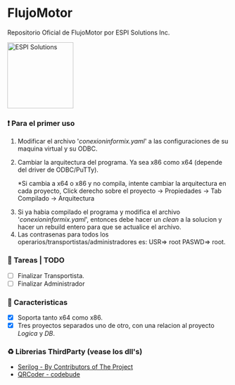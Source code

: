 # FlujoMotor
Repositorio Oficial de FlujoMotor por ESPI Solutions Inc.

<img src="https://i.imgur.com/wf31bpF.png" alt="ESPI Solutions" width="150" height="150">

### :heavy_exclamation_mark: Para el primer uso
1. Modificar el archivo '_conexioninformix.yaml_' a las configuraciones de su maquina virtual y su ODBC.
2. <p>Cambiar la arquitectura del programa. Ya sea x86 como x64 (depende del driver de ODBC/PuTTy).</p> <p>*Si cambia a x64 o x86 y no compila, intente cambiar la arquitectura en cada proyecto, Click derecho sobre el proyecto -> Propiedades -> Tab Compilado -> Arquitectura</p>
3. Si ya habia compilado el programa y modifica el archivo  '_conexioninformix.yaml_', entonces debe hacer un *clean* a la solucion y hacer un rebuild entero para que se actualice el archivo.
4. Las contrasenas para todos los operarios/transportistas/administradores es: USR=> root PASWD=> root.

### :pushpin: Tareas | TODO

- [ ] Finalizar Transportista.
- [ ] Finalizar Administrador

### :large_blue_diamond: Caracteristicas

- [x] Soporta tanto x64 como x86.
- [x] Tres proyectos separados uno de otro, con una relacion al proyecto _Logica_ y _DB_.

### :recycle: Librerias ThirdParty (vease los dll's)
- [Serilog - By Contributors of The Project](https://serilog.net/)
- [QRCoder - codebude](https://github.com/codebude/QRCoder)
